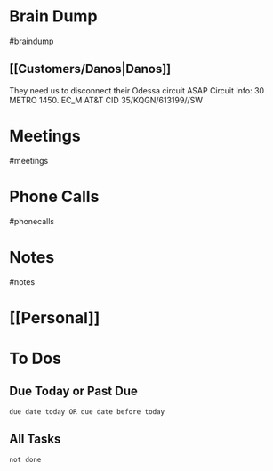 # Brain Dump
#braindump 
## [[Customers/Danos|Danos]]
They need us to disconnect their Odessa circuit ASAP 
Circuit Info:
30 METRO 1450..EC_M
AT&T CID 35/KQGN/613199//SW
# Meetings
#meetings 
# Phone Calls
#phonecalls 
# Notes
#notes

# [[Personal]]

# To Dos
## Due Today or Past Due
```tasks
due date today OR due date before today
```

## All Tasks
```tasks
not done
```